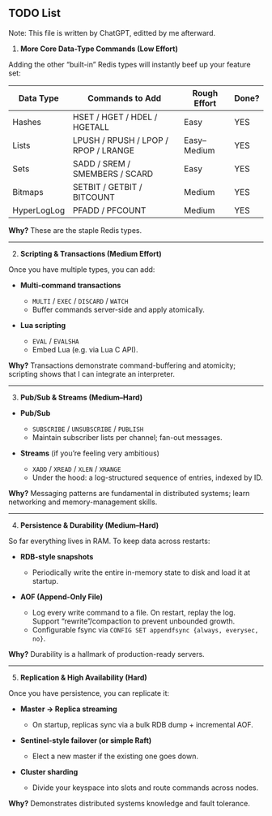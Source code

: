 ## TODO List
Note: This file is written by ChatGPT, editted by me afterward.

1. **More Core Data-Type Commands (Low Effort)**

Adding the other “built-in” Redis types will instantly beef up your feature set:

| Data Type   | Commands to Add                      | Rough Effort | Done? |
|-------------|--------------------------------------|--------------|-------|
| Hashes      | HSET / HGET / HDEL / HGETALL         | Easy         | YES   |
| Lists       | LPUSH / RPUSH / LPOP / RPOP / LRANGE | Easy–Medium  | YES   |
| Sets        | SADD / SREM / SMEMBERS / SCARD       | Easy         | YES   |
| Bitmaps     | SETBIT / GETBIT / BITCOUNT           | Medium       | YES   |
| HyperLogLog | PFADD / PFCOUNT                      | Medium       | YES   |

**Why?** These are the staple Redis types.

---

2. **Scripting & Transactions (Medium Effort)**

Once you have multiple types, you can add:

- **Multi-command transactions**
    - `MULTI` / `EXEC` / `DISCARD` / `WATCH`
    - Buffer commands server-side and apply atomically.

- **Lua scripting**
    - `EVAL` / `EVALSHA`
    - Embed Lua (e.g. via Lua C API).

**Why?** Transactions demonstrate command-buffering and atomicity; scripting shows that I can integrate an interpreter.

---

3. **Pub/Sub & Streams (Medium–Hard)**

- **Pub/Sub**
    - `SUBSCRIBE` / `UNSUBSCRIBE` / `PUBLISH`
    - Maintain subscriber lists per channel; fan-out messages.

- **Streams** (if you’re feeling very ambitious)
    - `XADD` / `XREAD` / `XLEN` / `XRANGE`
    - Under the hood: a log-structured sequence of entries, indexed by ID.

**Why?** Messaging patterns are fundamental in distributed systems; learn networking and memory-management skills.

---

4. **Persistence & Durability (Medium–Hard)**

So far everything lives in RAM. To keep data across restarts:

- **RDB-style snapshots**
    - Periodically write the entire in-memory state to disk and load it at startup.

- **AOF (Append-Only File)**
    - Log every write command to a file. On restart, replay the log. Support “rewrite”/compaction to prevent unbounded growth.
    - Configurable fsync via `CONFIG SET appendfsync {always, everysec, no}`.

**Why?** Durability is a hallmark of production-ready servers.

---

5. **Replication & High Availability (Hard)**

Once you have persistence, you can replicate it:

- **Master → Replica streaming**
    - On startup, replicas sync via a bulk RDB dump + incremental AOF.

- **Sentinel-style failover (or simple Raft)**
    - Elect a new master if the existing one goes down.

- **Cluster sharding**
    - Divide your keyspace into slots and route commands across nodes.

**Why?** Demonstrates distributed systems knowledge and fault tolerance.
